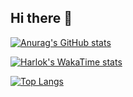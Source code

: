 ## Hi there 👋

[![Anurag's GitHub stats](https://github-readme-stats.vercel.app/api?username=YangJL2003&show_icons=true&include_all_commits=true)](https://github.com/anuraghazra/github-readme-stats)

[![Harlok's WakaTime stats](https://github-readme-stats.vercel.app/api/wakatime?username=YangJL2003)](https://github.com/anuraghazra/github-readme-stats)

[![Top Langs](https://github-readme-stats.vercel.app/api/top-langs/?username=YangJL2003)](https://github.com/anuraghazra/github-readme-stats)

<!--
**YangJL2003/YangJL2003** is a ✨ _special_ ✨ repository because its `README.md` (this file) appears on your GitHub profile.

Here are some ideas to get you started:

- 🔭 I’m currently working on ...
- 🌱 I’m currently learning ...
- 👯 I’m looking to collaborate on ...
- 🤔 I’m looking for help with ...
- 💬 Ask me about ...
- 📫 How to reach me: ...
- 😄 Pronouns: ...
- ⚡ Fun fact: ...
-->
